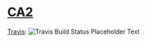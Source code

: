 # [CA2](https://docs.google.com/document/d/1KwvtlWjx-FINtFSUfkybmThiOaHmSonQgOhssf3hkdU/edit)
 
[Travis](https://travis-ci.org/MalteMagnussen/CA2): ![Travis Build Status Placeholder Text](https://travis-ci.org/MalteMagnussen/CA2.svg?branch=master)
